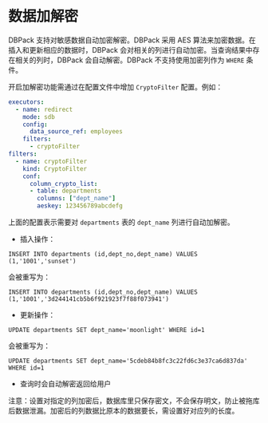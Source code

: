 # 数据加解密

DBPack 支持对敏感数据自动加密解密。DBPack 采用 AES 算法来加密数据。在插入和更新相应的数据时，DBPack 会对相关的列进行自动加密。当查询结果中存在相关的列时，DBPack 会自动解密。DBPack 不支持使用加密列作为 `WHERE` 条件。

开启加解密功能需通过在配置文件中增加 `CryptoFilter` 配置。例如：

```yaml
executors:
  - name: redirect
    mode: sdb
    config:
      data_source_ref: employees
    filters:
      - cryptoFilter
filters:
  - name: cryptoFilter
    kind: CryptoFilter
    conf:
      column_crypto_list:
      - table: departments
        columns: ["dept_name"]
        aeskey: 123456789abcdefg
```

上面的配置表示需要对 `departments` 表的 `dept_name` 列进行自动加解密。

+ 插入操作：

```
INSERT INTO departments (id,dept_no,dept_name) VALUES (1,'1001','sunset')
```

会被重写为：

```
INSERT INTO departments (id,dept_no,dept_name) VALUES (1,'1001','3d244141cb5b6f921923f7f88f073941')
```

+ 更新操作：

```
UPDATE departments SET dept_name='moonlight' WHERE id=1
```

会被重写为：

```
UPDATE departments SET dept_name='5cdeb84b8fc3c22fd6c3e37ca6d837da' WHERE id=1
```

+ 查询时会自动解密返回给用户

注意：设置对指定的列加密后，数据库里只保存密文，不会保存明文，防止被拖库后数据泄漏。加密后的列数据比原本的数据要长，需设置好对应列的长度。
